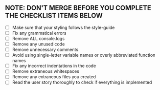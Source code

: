 ## NOTE: DON'T MERGE BEFORE YOU COMPLETE THE CHECKLIST ITEMS BELOW

- [ ] Make sure that your styling follows the style-guide
- [ ] Fix any grammatical errors
- [ ] Remove ALL console.logs
- [ ] Remove any unused code
- [ ] Remove unnecessary comments
- [ ] Avoid using single-letter variable names or overly abbreviated function names
- [ ] Fix any incorrect indentations in the code
- [ ] Remove extraneous whitespaces
- [ ] Remove any extraneous files you created
- [ ] Read the user story thoroughly to check if everything is implemented

